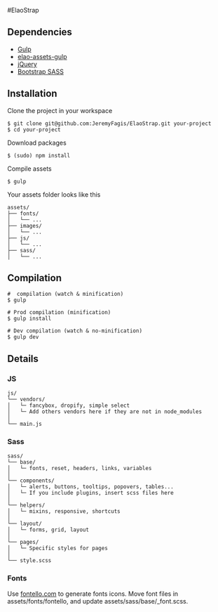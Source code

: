#ElaoStrap

## Dependencies

* [Gulp](https://github.com/gulpjs/gulp)
* [elao-assets-gulp](https://github.com/Elao/node-module-assets-gulp)
* [jQuery](https://github.com/jquery/jquery)
* [Bootstrap SASS](https://github.com/twbs/bootstrap-sass)


## Installation

Clone the project in your workspace

	$ git clone git@github.com:JeremyFagis/ElaoStrap.git your-project
	$ cd your-project

Download packages

	$ (sudo) npm install

Compile assets

	$ gulp

Your assets folder looks like this

	assets/
	├── fonts/
	│   └── ...
	├── images/
	│   └── ...
	├── js/
	│   └── ...
	├── sass/
	│   └── ...


## Compilation

	#  compilation (watch & minification)
	$ gulp

	# Prod compilation (minification)
	$ gulp install

	# Dev compilation (watch & no-minification)
	$ gulp dev


## Details

### JS

	js/
	└── vendors/
	│   └─ fancybox, dropify, simple select
	│   └─ Add others vendors here if they are not in node_modules
	│
	└── main.js


### Sass

	sass/
	└── base/
	│   └─ fonts, reset, headers, links, variables
	│
	└── components/
	│   └─ alerts, buttons, tooltips, popovers, tables...
	│   └─ If you include plugins, insert scss files here
	│
	└── helpers/
	│   └─ mixins, responsive, shortcuts
	│
	└── layout/
	│   └─ forms, grid, layout
	│
	└── pages/
	│   └─ Specific styles for pages
	│
	└── style.scss


### Fonts

Use [fontello.com](http://fontello.com/) to generate fonts icons. Move font files in assets/fonts/fontello, and update assets/sass/base/_font.scss.


